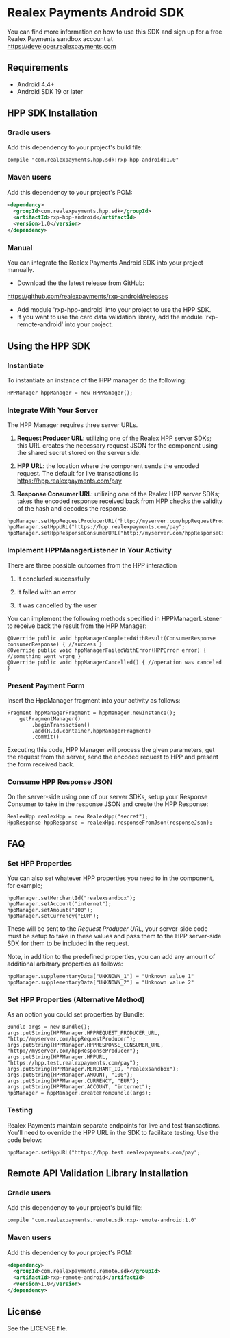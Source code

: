# Realex Payments Android SDK
You can find more information on how to use this SDK and sign up for a free Realex Payments sandbox account at https://developer.realexpayments.com

## Requirements

- Android 4.4+
- Android SDK 19 or later

## HPP SDK Installation

### Gradle users
Add this dependency to your project's build file:
```
compile "com.realexpayments.hpp.sdk:rxp-hpp-android:1.0"
```

### Maven users
Add this dependency to your project's POM:
```xml
<dependency>
  <groupId>com.realexpayments.hpp.sdk</groupId>
  <artifactId>rxp-hpp-android</artifactId>
  <version>1.0</version>
</dependency>
```

### Manual

You can integrate the Realex Payments Android SDK into your project manually.

- Download the the latest release from GitHub:

https://github.com/realexpayments/rxp-android/releases

- Add module 'rxp-hpp-android' into your project to use the HPP SDK.
- If you want to use the card data validation library, add the module 'rxp-remote-android' into your project.

## Using the HPP SDK

### Instantiate

To instantiate an instance of the HPP manager do the following:

```
HPPManager hppManager = new HPPManager();
```

### Integrate With Your Server

The HPP Manager requires three server URLs.

1) **Request Producer URL**: utilizing one of the Realex HPP server SDKs; this URL creates the necessary request JSON for the component using the shared secret stored on the server side.

2) **HPP URL**: the location where the component sends the encoded request. The default for live transactions is https://hpp.realexpayments.com/pay

3) **Response Consumer URL**: utilizing one of the Realex HPP server SDKs; takes the encoded response received back from HPP checks the validity of the hash and decodes the response.

```
hppManager.setHppRequestProducerURL("http://myserver.com/hppRequestProducer");
hppManager.setHppURL("https://hpp.realexpayments.com/pay";
hppManager.setHppResponseConsumerURL("http://myserver.com/hppResponseConsumer");
```

### Implement HPPManagerListener In Your Activity

There are three possible outcomes from the HPP interaction

1) It concluded successfully

2) It failed with an error

3) It was cancelled by the user

You can implement the following methods specified in HPPManagerListener to receive back the result from the HPP Manager:

```
@Override public void hppManagerCompletedWithResult(ConsumerResponse consumerResponse) { //success }
@Override public void hppManagerFailedWithError(HPPError error) { //something went wrong }
@Override public void hppManagerCancelled() { //operation was canceled }
```		

### Present Payment Form

Insert the HppManager fragment into your activity as follows:

```
Fragment hppManagerFragment = hppManager.newInstance();
	getFragmentManager()    
        .beginTransaction()      
        .add(R.id.container,hppManagerFragment)      
        .commit()
```

Executing this code, HPP Manager will process the given parameters, get the request from the server, send the encoded request to HPP and present the form received back.

### Consume HPP Response JSON

On the server-side using one of our server SDKs, setup your Response Consumer to take in the response JSON and create the HPP Response:

```
RealexHpp realexHpp = new RealexHpp("secret");
HppResponse hppResponse = realexHpp.responseFromJson(responseJson);
```

## FAQ

### Set HPP Properties

You can also set whatever HPP properties you need to in the component, for example;

```
hppManager.setMerchantId("realexsandbox");
hppManager.setAccount("internet");
hppManager.setAmount("100");
hppManager.setCurrency("EUR");
```

These will be sent to the *Request Producer URL*, your server-side code must be setup to take in these values and pass them to the HPP server-side SDK for them to be included in the request. 	

Note, in addition to the predefined properties, you can add any amount of additional arbitrary properties as follows:

```
hppManager.supplementaryData["UNKNOWN_1"] = "Unknown value 1"
hppManager.supplementaryData["UNKNOWN_2"] = "Unknown value 2"
```		

### Set HPP Properties (Alternative Method)

As an option you could set properties by Bundle:

```
Bundle args = new Bundle();
args.putString(HPPManager.HPPREQUEST_PRODUCER_URL, "http://myserver.com/hppRequestProducer");
args.putString(HPPManager.HPPRESPONSE_CONSUMER_URL, "http://myserver.com/hppResponseProducer");
args.putString(HPPManager.HPPURL, "https://hpp.test.realexpayments.com/pay");
args.putString(HPPManager.MERCHANT_ID, "realexsandbox");
args.putString(HPPManager.AMOUNT, "100");
args.putString(HPPManager.CURRENCY, "EUR");
args.putString(HPPManager.ACCOUNT, "internet");
hppManager = hppManager.createFromBundle(args);
```

### Testing		

Realex Payments maintain separate endpoints for live and test transactions. You’ll need to override the HPP URL in the SDK to facilitate testing. Use the code below:

```
hppManager.setHppURL("https://hpp.test.realexpayments.com/pay";
```		

## Remote API Validation Library Installation

### Gradle users
Add this dependency to your project's build file:
```
compile "com.realexpayments.remote.sdk:rxp-remote-android:1.0"
```

### Maven users
Add this dependency to your project's POM:
```xml
<dependency>
  <groupId>com.realexpayments.remote.sdk</groupId>
  <artifactId>rxp-remote-android</artifactId>
  <version>1.0</version>
</dependency>
```

## License

See the LICENSE file.
